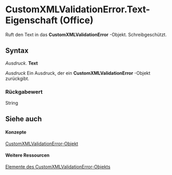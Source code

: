 
# CustomXMLValidationError.Text-Eigenschaft (Office)

Ruft den Text in das  **CustomXMLValidationError** -Objekt. Schreibgeschützt.


## Syntax

 _Ausdruck_. **Text**

 _Ausdruck_ Ein Ausdruck, der ein **CustomXMLValidationError** -Objekt zurückgibt.


### Rückgabewert

String


## Siehe auch


#### Konzepte


[CustomXMLValidationError-Objekt](7f7ced9a-0878-9287-fe66-a7f0ffdc45b6.md)
#### Weitere Ressourcen


[Elemente des CustomXMLValidationError-Objekts](http://msdn.microsoft.com/library/b84777a9-ffea-f6e2-022e-aaeabfac49e0%28Office.15%29.aspx)